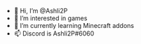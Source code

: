 - 👋 Hi, I’m @Ashli2P
- 👀 I’m interested in games
- 🌱 I’m currently learning Minecraft addons
- 📫 Discord is Ashli2P#6060

<!---
Ashli2P/Ashli2P is a ✨ special ✨ repository because its `README.md` (this file) appears on your GitHub profile.
You can click the Preview link to take a look at your changes.
--->

